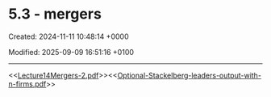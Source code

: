 # 5.3 - mergers

Created: 2024-11-11 10:48:14 +0000

Modified: 2025-09-09 16:51:16 +0100

---

<<[Lecture14Mergers-2.pdf](../../media/Lecture14Mergers-2.pdf)>><<[Optional-Stackelberg-leaders-output-with-n-firms.pdf](../../media/Optional-Stackelberg-leaders-output-with-n-firms.pdf)>>
